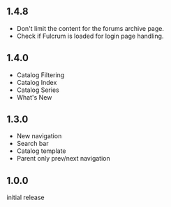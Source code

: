 ## 1.4.8

- Don't limit the content for the forums archive page.
- Check if Fulcrum is loaded for login page handling.

## 1.4.0

- Catalog Filtering
- Catalog Index
- Catalog Series
- What's New

## 1.3.0

- New navigation
- Search bar
- Catalog template
- Parent only prev/next navigation

## 1.0.0

initial release
